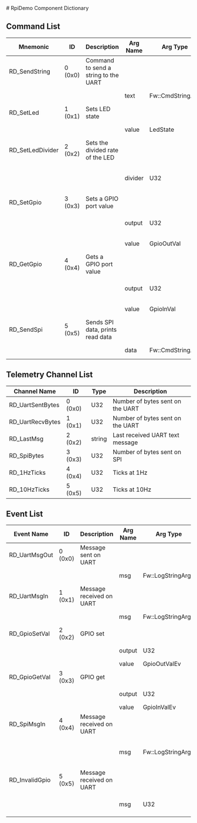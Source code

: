 <title>RpiDemo Component Dictionary</title>
# RpiDemo Component Dictionary


## Command List

|Mnemonic|ID|Description|Arg Name|Arg Type|Comment
|---|---|---|---|---|---|
|RD_SendString|0 (0x0)|Command to send a string to the UART| | |   
| | | |text|Fw::CmdStringArg|String to send|                    
|RD_SetLed|1 (0x1)|Sets LED state| | |   
| | | |value|LedState|GPIO value|                    
|RD_SetLedDivider|2 (0x2)|Sets the divided rate of the LED| | |   
| | | |divider|U32|Divide 10Hz by this number|                    
|RD_SetGpio|3 (0x3)|Sets a GPIO port value| | |   
| | | |output|U32|Output line number|                    
| | | |value|GpioOutVal|GPIO value|                    
|RD_GetGpio|4 (0x4)|Gets a GPIO port value| | |   
| | | |output|U32|Output line number|                    
| | | |value|GpioInVal|GPIO value|                    
|RD_SendSpi|5 (0x5)|Sends SPI data, prints read data| | |   
| | | |data|Fw::CmdStringArg|data to send|                    

## Telemetry Channel List

|Channel Name|ID|Type|Description|
|---|---|---|---|
|RD_UartSentBytes|0 (0x0)|U32|Number of bytes sent on the UART|
|RD_UartRecvBytes|1 (0x1)|U32|Number of bytes sent on the UART|
|RD_LastMsg|2 (0x2)|string|Last received UART text message|
|RD_SpiBytes|3 (0x3)|U32|Number of bytes sent on SPI|
|RD_1HzTicks|4 (0x4)|U32|Ticks at 1Hz|
|RD_10HzTicks|5 (0x5)|U32|Ticks at 10Hz|

## Event List

|Event Name|ID|Description|Arg Name|Arg Type|Arg Size|Description
|---|---|---|---|---|---|---|
|RD_UartMsgOut|0 (0x0)|Message sent on UART| | | | |
| | | |msg|Fw::LogStringArg&|40|The message|    
|RD_UartMsgIn|1 (0x1)|Message received on UART| | | | |
| | | |msg|Fw::LogStringArg&|40|The message|    
|RD_GpioSetVal|2 (0x2)|GPIO set| | | | |
| | | |output|U32||The output number|    
| | | |value|GpioOutValEv||GPIO value|    
|RD_GpioGetVal|3 (0x3)|GPIO get| | | | |
| | | |output|U32||The output number|    
| | | |value|GpioInValEv||GPIO value|    
|RD_SpiMsgIn|4 (0x4)|Message received on UART| | | | |
| | | |msg|Fw::LogStringArg&|40|The message bytes as text|    
|RD_InvalidGpio|5 (0x5)|Message received on UART| | | | |
| | | |msg|U32||The bad GPIO number|    
